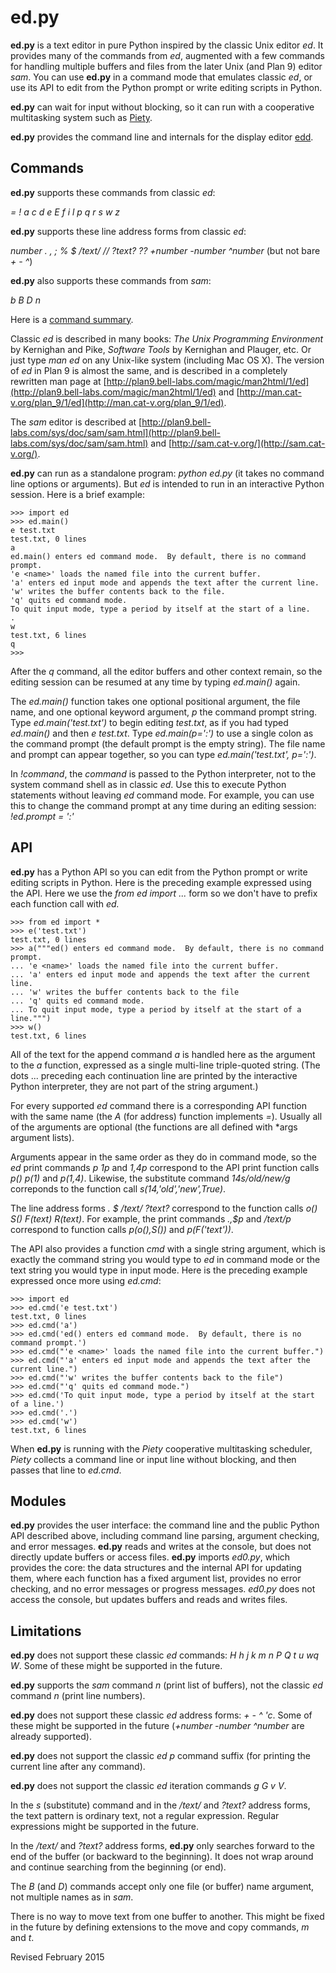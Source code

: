 
ed.py
==

**ed.py** is a text editor in pure Python inspired by the classic Unix
editor *ed*.  It provides many of the commands from *ed*, augmented
with a few commands for handling multiple buffers and files from the
later Unix (and Plan 9) editor *sam*.  You can use **ed.py** in a
command mode that emulates classic *ed*, or use its API to edit from
the Python prompt or write editing scripts in Python.

**ed.py** can wait for input without blocking, so it can run with a
cooperative multitasking system such as [Piety](../piety/README.md).

**ed.py** provides the command line and internals for the display editor
  [edd](edd.md).

## Commands ##

**ed.py** supports these commands from classic *ed*:

 *= ! a c d e E f i l p q r s w z*

**ed.py** supports these line address forms from classic *ed*:

 *number . , ; % $ /text/ // ?text? ?? +number -number ^number* (but not bare *+ - ^*)


**ed.py** also supports these commands from *sam*:

 *b B D n*

Here is a [command summary](ed.txt).

Classic *ed* is described in many books: *The Unix Programming
Environment* by Kernighan and Pike, *Software Tools* by Kernighan and
Plauger, etc.  Or just type *man ed* on any Unix-like system
(including Mac OS X).  The version of *ed* in Plan 9 is almost the
same, and is described in a completely rewritten man page at
[http://plan9.bell-labs.com/magic/man2html/1/ed](http://plan9.bell-labs.com/magic/man2html/1/ed)
and
[http://man.cat-v.org/plan_9/1/ed](http://man.cat-v.org/plan_9/1/ed).

The *sam* editor is described at
[http://plan9.bell-labs.com/sys/doc/sam/sam.html](http://plan9.bell-labs.com/sys/doc/sam/sam.html)
and [http://sam.cat-v.org/](http://sam.cat-v.org/).

**ed.py** can run as a standalone program: *python ed.py* (it takes no
command line options or arguments).  But *ed* is intended to run in an
interactive Python session.  Here is a brief example:

    >>> import ed
    >>> ed.main()
    e test.txt
    test.txt, 0 lines
    a
    ed.main() enters ed command mode.  By default, there is no command prompt.
    'e <name>' loads the named file into the current buffer.
    'a' enters ed input mode and appends the text after the current line.
    'w' writes the buffer contents back to the file.
    'q' quits ed command mode.
    To quit input mode, type a period by itself at the start of a line.
    .
    w
    test.txt, 6 lines
    q
    >>>

After the *q* command, all the editor buffers and other context
remain, so the editing session can be resumed at any time by typing
*ed.main()* again.

The *ed.main()* function takes one optional positional argument, the
file name, and one optional keyword argument, *p* the command prompt
string.  Type *ed.main('test.txt')* to begin editing *test.txt*, as if
you had typed *ed.main()* and then *e test.txt*.  Type
*ed.main(p=':')* to use a single colon as the command prompt (the
default prompt is the empty string).  The file name and prompt can
appear together, so you can type *ed.main('test.txt', p=':')*.

In *!command*, the *command* is passed to the Python interpreter, not
to the system command shell as in classic *ed*.  Use this to execute
Python statements without leaving *ed* command mode.  For example, you
can use this to change the command prompt at any time during an editing session:
*!ed.prompt = ':'*

## API ##

**ed.py** has a Python API so you can edit from the Python prompt or
write editing scripts in Python.  Here is the preceding example
expressed using the API.  Here we use the *from ed import ...* form
so we don't have to prefix each function call with *ed.*

    >>> from ed import *
    >>> e('test.txt')
    test.txt, 0 lines
    >>> a("""ed() enters ed command mode.  By default, there is no command prompt.
    ... 'e <name>' loads the named file into the current buffer.
    ... 'a' enters ed input mode and appends the text after the current line.
    ... 'w' writes the buffer contents back to the file
    ... 'q' quits ed command mode.
    ... To quit input mode, type a period by itself at the start of a line.""")
    >>> w()
    test.txt, 6 lines

All of the text for the append command *a* is handled here as the
argument to the *a* function, expressed as a single multi-line
triple-quoted string.  (The dots ... preceding each continuation line
are printed by the interactive Python interpreter, they are not part
of the string argument.)

For every supported *ed* command there is a corresponding API function
with the same name (the *A* (for address) function implements *=*).
Usually all of the arguments are optional (the functions are all
defined with *args argument lists).

Arguments appear in the same order as they do in command mode, so the
*ed* print commands *p* *1p* and *1,4p* correspond to the API print
function calls *p()* *p(1)* and *p(1,4)*.  Likewise, the
substitute command *14s/old/new/g* correponds to the function call
*s(14,'old','new',True)*. 

The line address forms *. $ /text/ ?text?* correspond to the function
calls *o() S() F(text) R(text)*.  For example, the print commands *.,$p* and
*/text/p* correspond to function calls *p(o(),S())* and *p(F('text'))*.

The API also provides a function *cmd* with a single string
argument, which is exactly the command string you would type to *ed*
in command mode or the text string you would type in input mode.  Here
is the preceding example expressed once more using *ed.cmd*:

    >>> import ed
    >>> ed.cmd('e test.txt')
    test.txt, 0 lines
    >>> ed.cmd('a')
    >>> ed.cmd('ed() enters ed command mode.  By default, there is no command prompt.')
    >>> ed.cmd("'e <name>' loads the named file into the current buffer.")
    >>> ed.cmd("'a' enters ed input mode and appends the text after the current line.")
    >>> ed.cmd("'w' writes the buffer contents back to the file")
    >>> ed.cmd("'q' quits ed command mode.")
    >>> ed.cmd('To quit input mode, type a period by itself at the start of a line.')
    >>> ed.cmd('.')
    >>> ed.cmd('w')
    test.txt, 6 lines

When **ed.py** is running with the *Piety* cooperative multitasking
scheduler, *Piety* collects a command line or input line without
blocking, and then passes that line to *ed.cmd*.

## Modules ##

**ed.py** provides the user interface: the command line and the public
Python API described above, including command line parsing, argument
checking, and error messages.  **ed.py** reads and writes at the
console, but does not directly update buffers or access files.
**ed.py** imports *ed0.py*, which provides the core: the data
structures and the internal API for updating them, where each function
has a fixed argument list, provides no error checking, and no error
messages or progress messages.  *ed0.py* does not access the
console, but updates buffers and reads and writes files.

## Limitations ##

**ed.py** does not support these classic *ed* commands: 
*H h j k m n P Q t u wq W*.  Some of these might be supported in the
future.

**ed.py** supports the *sam* command *n* (print list of buffers),
not the classic *ed* command *n* (print line numbers).

**ed.py** does not support these classic *ed* address forms: *+ - ^ 'c*.
Some of these might be supported in the future
(*+number -number ^number* are already supported).

**ed.py** does not support the classic *ed* *p* command suffix (for
printing the current line after any command).

**ed.py** does not support the classic *ed* iteration commands *g G v V*.

In the *s* (substitute) command and in the */text/* and *?text?*
address forms, the text pattern is ordinary text, not a regular
expression.  Regular expressions might be supported in the future.

In the */text/* and *?text?* address forms, **ed.py** only searches
forward to the end of the buffer (or backward to the beginning). It
does not wrap around and continue searching from the beginning (or
end).

The *B* (and *D*) commands accept only one file (or buffer) name argument, 
not multiple names as in *sam*.

There is no way to move text from one buffer to another.  This might
be fixed in the future by defining extensions to the move and copy
commands, *m* and *t*.

Revised February 2015

